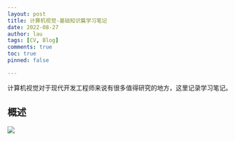 ```yaml
---
layout: post
title: 计算机视觉-基础知识篇学习笔记
date: 2022-08-27
author: lau
tags: [CV, Blog]
comments: true
toc: true
pinned: false

---
```


计算机视觉对于现代开发工程师来说有很多值得研究的地方，这里记录学习笔记。

<!-- more -->

## 概述
![](http://assets.processon.com/chart_image/6309f8181efad40752cd76af.png)
